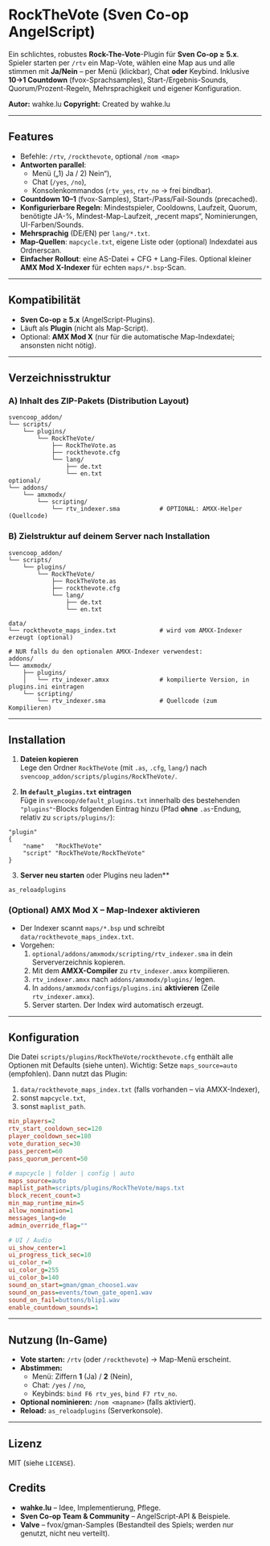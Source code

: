 # RockTheVote (Sven Co-op AngelScript)

Ein schlichtes, robustes **Rock-The-Vote**-Plugin für **Sven Co-op ≥ 5.x**.
Spieler starten per `/rtv` ein Map-Vote, wählen eine Map aus und alle stimmen mit **Ja/Nein** – per Menü (klickbar), Chat **oder** Keybind.
Inklusive **10→1 Countdown** (fvox-Sprachsamples), Start-/Ergebnis-Sounds, Quorum/Prozent-Regeln, Mehrsprachigkeit und eigener Konfiguration.

**Autor:** wahke.lu 
**Copyright:** Created by wahke.lu

---

## Features

- Befehle: `/rtv`, `/rockthevote`, optional `/nom <map>`
- **Antworten parallel**:
  - Menü („1) Ja / 2) Nein“),
  - Chat (`/yes`, `/no`),
  - Konsolenkommandos (`rtv_yes`, `rtv_no` → frei bindbar).
- **Countdown 10–1** (fvox-Samples), Start-/Pass/Fail-Sounds (precached).
- **Konfigurierbare Regeln**: Mindestspieler, Cooldowns, Laufzeit, Quorum, benötigte JA-%, Mindest-Map-Laufzeit, „recent maps“, Nominierungen, UI-Farben/Sounds.
- **Mehrsprachig** (DE/EN) per `lang/*.txt`.
- **Map-Quellen**: `mapcycle.txt`, eigene Liste oder (optional) Indexdatei aus Ordnerscan.
- **Einfacher Rollout**: eine AS-Datei + CFG + Lang-Files. Optional kleiner **AMX Mod X-Indexer** für echten `maps/*.bsp`-Scan.

---

## Kompatibilität

- **Sven Co-op ≥ 5.x** (AngelScript-Plugins).
- Läuft als **Plugin** (nicht als Map-Script).
- Optional: **AMX Mod X** (nur für die automatische Map-Indexdatei; ansonsten nicht nötig).

---

## Verzeichnisstruktur

### A) Inhalt des ZIP-Pakets (Distribution Layout)
```
svencoop_addon/
└── scripts/
    └── plugins/
        └── RockTheVote/
            ├── RockTheVote.as
            ├── rockthevote.cfg
            └── lang/
                ├── de.txt
                └── en.txt
optional/
└── addons/
    └── amxmodx/
        └── scripting/
            └── rtv_indexer.sma           # OPTIONAL: AMXX-Helper (Quellcode)
```

### B) Zielstruktur auf deinem Server nach Installation
```
svencoop_addon/
└── scripts/
    └── plugins/
        └── RockTheVote/
            ├── RockTheVote.as
            ├── rockthevote.cfg
            └── lang/
                ├── de.txt
                └── en.txt

data/
└── rockthevote_maps_index.txt            # wird vom AMXX-Indexer erzeugt (optional)

# NUR falls du den optionalen AMXX-Indexer verwendest:
addons/
└── amxmodx/
    ├── plugins/
    │   └── rtv_indexer.amxx              # kompilierte Version, in plugins.ini eintragen
    └── scripting/
        └── rtv_indexer.sma               # Quellcode (zum Kompilieren)
```

---

## Installation

1) **Dateien kopieren**  
Lege den Ordner `RockTheVote` (mit `.as`, `.cfg`, `lang/`) nach  
`svencoop_addon/scripts/plugins/RockTheVote/`.

2) **In `default_plugins.txt` eintragen**  
Füge in `svencoop/default_plugins.txt` innerhalb des bestehenden `"plugins"`-Blocks folgenden Eintrag hinzu (Pfad **ohne** `.as`-Endung, relativ zu `scripts/plugins/`):
```text
"plugin"
{
    "name"   "RockTheVote"
    "script" "RockTheVote/RockTheVote"
}
```

3) **Server neu starten** oder Plugins neu laden**
```
as_reloadplugins
```

### (Optional) AMX Mod X – Map-Indexer aktivieren
- Der Indexer scannt `maps/*.bsp` und schreibt `data/rockthevote_maps_index.txt`.
- Vorgehen:
  1. `optional/addons/amxmodx/scripting/rtv_indexer.sma` in dein Serververzeichnis kopieren.
  2. Mit dem **AMXX-Compiler** zu `rtv_indexer.amxx` kompilieren.
  3. `rtv_indexer.amxx` nach `addons/amxmodx/plugins/` legen.
  4. In `addons/amxmodx/configs/plugins.ini` **aktivieren** (Zeile `rtv_indexer.amxx`).
  5. Server starten. Der Index wird automatisch erzeugt.

---

## Konfiguration

Die Datei `scripts/plugins/RockTheVote/rockthevote.cfg` enthält alle Optionen mit Defaults (siehe unten).
Wichtig: Setze `maps_source=auto` (empfohlen). Dann nutzt das Plugin:
1) `data/rockthevote_maps_index.txt` (falls vorhanden – via AMXX-Indexer),
2) sonst `mapcycle.txt`,
3) sonst `maplist_path`.

```ini
min_players=2
rtv_start_cooldown_sec=120
player_cooldown_sec=180
vote_duration_sec=30
pass_percent=60
pass_quorum_percent=50

# mapcycle | folder | config | auto
maps_source=auto
maplist_path=scripts/plugins/RockTheVote/maps.txt
block_recent_count=3
min_map_runtime_min=5
allow_nomination=1
messages_lang=de
admin_override_flag=""

# UI / Audio
ui_show_center=1
ui_progress_tick_sec=10
ui_color_r=0
ui_color_g=255
ui_color_b=140
sound_on_start=gman/gman_choose1.wav
sound_on_pass=events/town_gate_open1.wav
sound_on_fail=buttons/blip1.wav
enable_countdown_sounds=1
```

---

## Nutzung (In-Game)

- **Vote starten:** `/rtv` (oder `/rockthevote`) → Map-Menü erscheint.
- **Abstimmen:**
  - Menü: Ziffern **1** (Ja) / **2** (Nein),
  - Chat: `/yes` / `/no`,
  - Keybinds: `bind F6 rtv_yes`, `bind F7 rtv_no`.
- **Optional nominieren:** `/nom <mapname>` (falls aktiviert).
- **Reload:** `as_reloadplugins` (Serverkonsole).

---

## Lizenz

MIT (siehe `LICENSE`).

## Credits

- **wahke.lu** – Idee, Implementierung, Pflege.
- **Sven Co-op Team & Community** – AngelScript-API & Beispiele.
- **Valve** – fvox/gman-Samples (Bestandteil des Spiels; werden nur genutzt, nicht neu verteilt).
